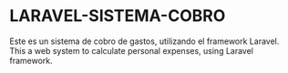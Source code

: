# LARAVEL-SISTEMA-COBRO
Este es un sistema de cobro de gastos, utilizando el framework Laravel.
This a web system to calculate personal expenses, using Laravel framework.
